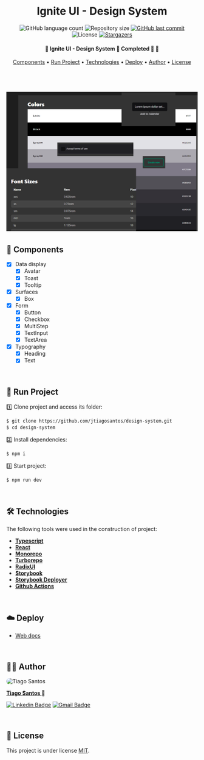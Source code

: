
<h1 align="center">Ignite UI - Design System</h1>

<p align="center">
  <img alt="GitHub language count" src="https://img.shields.io/github/languages/count/jtiagosantos/design-system?color=%green">
  <img alt="Repository size" src="https://img.shields.io/github/repo-size/jtiagosantos/design-system?color=blue">
  <a href="https://github.com/jtiagosantos/design-system/commits/master">
    <img alt="GitHub last commit" src="https://img.shields.io/github/last-commit/jtiagosantos/design-system?color=purple">
  </a>
  <img alt="License" src="https://img.shields.io/badge/license-MIT-brightgreen?color=orange">
   <a href="https://github.com/jtiagosantos/design-system/stargazers">
    <img alt="Stargazers" src="https://img.shields.io/github/stars/jtiagosantos/design-system?style=social">
  </a>
</p>

<h4 align="center"> 
  🚧 Ignite UI - Design System 🎨 Completed 🚀 🚧
</h4>

<p align="center">
  <a href="#-components">Components</a> •
  <a href="#-run-project">Run Project</a> • 
  <a href="#-technologies">Technologies</a> • 
  <a href="#-deploy">Deploy</a> • 
  <a href="#-author">Author</a> • 
  <a href="#-license">License</a>
</p>

<br>

<h1 align="center">
  <img src=".github/assets/cover.png" width="800px" />
</h1>


## 🎨 Components

- [x] Data display
  - [x] Avatar
  - [x] Toast
  - [x] Tooltip
- [x] Surfaces
  - [x] Box
- [x] Form
  - [x] Button
  - [x] Checkbox
  - [x] MultiStep
  - [x] TextInput
  - [x] TextArea
- [x] Typography
  - [x] Heading
  - [x] Text

<br>

## 🚀 Run Project

1️⃣ Clone project and access its folder:

```bash
$ git clone https://github.com/jtiagosantos/design-system.git
$ cd design-system
```

2️⃣ Install dependencies:

```bash
$ npm i
```

3️⃣ Start project:

```bash
$ npm run dev
```

<br>

## 🛠 Technologies

The following tools were used in the construction of project:

- **[Typescript](https://www.typescriptlang.org/)**
- **[React](https://reactjs.org/docs/getting-started.html)**
- **[Monorepo](https://monorepo.tools/)**
- **[Turborepo](https://turbo.build/)**
- **[RadixUI](https://www.radix-ui.com/)**
- **[Storybook](https://storybook.js.org/docs/react/get-started/introduction)**
- **[Storybook Deployer](https://github.com/storybookjs/storybook-deployer)**
- **[Github Actions](https://github.com/features/actions)**

<br>

## ☁️ Deploy

- [Web docs](https://jtiagosantos.github.io/design-system/?path=/story/home--page)

<br>

## 👨‍💻 Author

<img src="https://avatars.githubusercontent.com/u/63312141?v=4" width="100" alt="Tiago Santos" style="border-radius: 50px;" />

<strong><a href="https://github.com/jtiagosantos">Tiago Santos </a>🚀</strong>

[![Linkedin Badge](https://img.shields.io/badge/linkedin-%230077B5.svg?&style=for-the-badge&logo=linkedin&logoColor=white&link=https://www.linkedin.com/in/jos%C3%A9-tiago-santos-de-lima-aaa4361a4/)](https://www.linkedin.com/in/josetiagosantosdelima/)
[![Gmail Badge](https://img.shields.io/badge/Gmail-D14836?style=for-the-badge&logo=gmail&logoColor=white)](mailto:tiago.santos@icomp.ufam.edu.br)

<br>

## 📝 License

This project is under license [MIT](./LICENSE).
